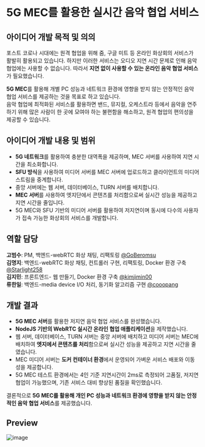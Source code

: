 # 5G MEC를 활용한 실시간 음악 협업 서비스

## 아이디어 개발 목적 및 의의
포스트 코로나 시대에는 원격 협업을 위해 줌, 구글 미트 등 온라인 화상회의 서비스가 활발히 활용되고 있습니다. 
하지만 이러한 서비스는 오디오 지연 시간 문제로 인해 음악 협업에는 사용할 수 없습니다.
따라서 **지연 없이 사용할 수 있는 온라인 음악 협업 서비스**가 필요했습니다.

**5G MEC**를 활용해 개별 PC 성능과 네트워크 환경에 영향을 받지 않는 안정적인 음악 협업 서비스를 제공하는 것을 목표로 하고 있습니다.  
음악 협업에 최적화된 서비스를 활용하면 밴드, 뮤지컬, 오케스트라 등에서 음악을 연주하기 위해 많은 사람이 한 곳에 모여야 하는 불편함을 해소하고, 원격 협업의 편의성을 제공할 수 있습니다.

## 아이디어 개발 내용 및 범위
- **5G 네트워크**를 활용하여 충분한 대역폭을 제공하며, MEC 서버를 사용하여 지연 시간을 최소화합니다.
- **SFU 방식**을 사용하여 미디어 서버를 MEC 서버에 업로드하고 클라이언트의 미디어 스트림을 중계합니다.
- 중앙 서버에는 웹 서버, 데이터베이스, TURN 서버를 배치합니다.
- **MEC 서버**를 사용하여 엣지단에서 콘텐츠를 처리함으로써 실시간 성능을 제공하고 지연 시간을 줄입니다.
- 5G MEC와 SFU 기반의 미디어 서버를 활용하여 저지연이며 동시에 다수의 사용자가 접속 가능한 화상회의 서비스를 개발합니다.

## 역할 담당
**고범수**: PM, 백엔드-webRTC 화상 채팅, 리팩토링 <a href="https://github.com/GoBeromsu">@GoBeromsu</a>    
**김명지**: 백엔드-webRTC 화상 채팅, 컨트롤러 구현, 리팩토링, Docker 환경 구축 <a href="https://github.com/Starlight258">@Starlight258</a>     
**김지민**: 프론트엔드- 웹 만들기, Docker 환경 구축  <a href="https://github.com/kimjimin00">@kimjimin00</a>   
**류한일**: 백엔드-media device I/O 처리, 동기화 알고리즘 구현 <a href="https://github.com/cooopang">@cooopang</a>        
  

## 개발 결과
- **5G MEC 서버**를 활용한 저지연 음악 협업 서비스를 완성했습니다.
- **NodeJS 기반의 WebRTC 실시간 온라인 협업 애플리케이션**을 제작했습니다.
- 웹 서버, 데이터베이스, TURN 서버는 중앙 서버에 배치하고 미디어 서버는 MEC에 배치하여 **엣지에서 콘텐츠를 처리**함으로써 실시간 성능을 제공하고 지연 시간을 줄였습니다.
- MEC 미디어 서버는 **도커 컨테이너 환경**에서 운영되어 가벼운 서비스 배포와 이동성을 제공합니다.
- 5G MEC 테스트 환경에서는 4인 기준 지연시간이 2ms로 측정되어 고품질, 저지연 협업이 가능했으며, 기존 서비스 대비 향상된 품질을 확인했습니다.

결론적으로 **5G MEC를 활용해 개인 PC 성능과 네트워크 환경에 영향을 받지 않는 안정적인 음악 협업 서비스**를 제공했습니다.

## Preview
![image](https://user-images.githubusercontent.com/78211281/224594008-192069d5-a996-4e74-89a1-36f8d2318bbb.png)

